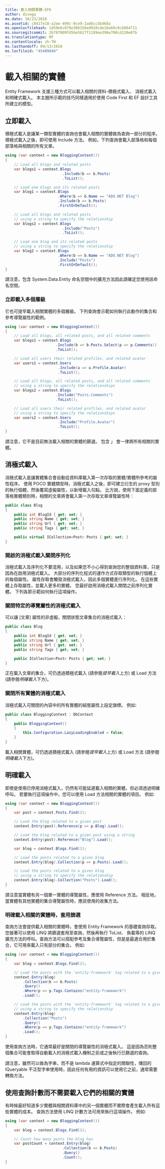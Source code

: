 ```yaml
---
title: 載入相關實體-EF6
author: divega
ms.date: 10/23/2016
ms.assetid: c8417e18-a2ee-499c-9ce9-2a48cc5b468a
ms.openlocfilehash: 1d59e6c079e306158ed918cde16e69c9cb084711
ms.sourcegitcommit: 2b787009fd5be5627f1189ee396e708cd130e07b
ms.translationtype: MT
ms.contentlocale: zh-TW
ms.lasthandoff: 09/13/2018
ms.locfileid: "45489046"
---
```

# <a name="loading-related-entities"></a>載入相關的實體
Entity Framework 支援三種方式可以載入相關的資料-積極式載入、 消極式載入和明確式載入。 本主題所示範的技巧同樣適用於使用 Code First 和 EF 設計工具所建立的模型。  

## <a name="eagerly-loading"></a>立即載入  

積極式載入是讓某一類型實體的查詢也會載入相關的實體做為查詢一部分的程序。 積極式載入之後，即可使用 Include 方法。 例如，下列查詢會載入部落格和每個部落格與相關的所有文章。  

``` csharp
using (var context = new BloggingContext())
{
    // Load all blogs and related posts
    var blogs1 = context.Blogs
                          .Include(b => b.Posts)
                          .ToList();

    // Load one blogs and its related posts
    var blog1 = context.Blogs
                        .Where(b => b.Name == "ADO.NET Blog")
                        .Include(b => b.Posts)
                        .FirstOrDefault();

    // Load all blogs and related posts  
    // using a string to specify the relationship
    var blogs2 = context.Blogs
                          .Include("Posts")
                          .ToList();

    // Load one blog and its related posts  
    // using a string to specify the relationship
    var blog2 = context.Blogs
                        .Where(b => b.Name == "ADO.NET Blog")
                        .Include("Posts")
                        .FirstOrDefault();
}
```  

請注意，包含 System.Data.Entity 命名空間中的擴充方法因此請確定您使用該命名空間。  

### <a name="eagerly-loading-multiple-levels"></a>立即載入多個層級  

它也可提早載入相關實體的多個層級。 下列查詢會示範如何執行此動作的集合和參考導覽屬性的範例。  

``` csharp
using (var context = new BloggingContext())
{
    // Load all blogs, all related posts, and all related comments
    var blogs1 = context.Blogs
                       .Include(b => b.Posts.Select(p => p.Comments))
                       .ToList();

    // Load all users their related profiles, and related avatar
    var users1 = context.Users
                        .Include(u => u.Profile.Avatar)
                        .ToList();

    // Load all blogs, all related posts, and all related comments  
    // using a string to specify the relationships
    var blogs2 = context.Blogs
                       .Include("Posts.Comments")
                       .ToList();

    // Load all users their related profiles, and related avatar  
    // using a string to specify the relationships
    var users2 = context.Users
                        .Include("Profile.Avatar")
                        .ToList();
}
```  

請注意，它不是目前無法載入相關的實體的篩選。 包含 」 會一律將所有相關的實體。  

## <a name="lazy-loading"></a>消極式載入  

消極式載入是讓實體集合會自動從資料庫載入第一次存取的實體/實體所參考的屬性程序。 使用 POCO 實體類型時，消極式載入之後，即可建立衍生的 proxy 型別的執行個體，然後覆寫虛擬屬性，以新增載入勾點。 比方說，使用下面定義的部落格實體類別時，相關的文章將會載入第一次存取文章導覽屬性時：  

``` csharp
public class Blog
{  
    public int BlogId { get; set; }  
    public string Name { get; set; }  
    public string Url { get; set; }  
    public string Tags { get; set; }  

    public virtual ICollection<Post> Posts { get; set; }  
}
```  

### <a name="turn-lazy-loading-off-for-serialization"></a>開啟的消極式載入關閉序列化  

消極式載入及序列化不要混用，以及如果您不小心得到查詢您的整個資料庫，只是因為在啟用消極式載入。 大部分的序列化程式的運作方式存取類型的執行個體上的每個屬性。 屬性存取會觸發消極式載入，因此多個實體進行序列化。 在這些實體上存取屬性，並載入更多的實體。 您最好啟用消極式載入關閉之前序列化實體。 下列各節示範如何執行這項操作。  

### <a name="turning-off-lazy-loading-for-specific-navigation-properties"></a>關閉特定的導覽屬性的消極式載入  

可以讓 [文章] 屬性的非虛擬，關閉狀態文章集合的消極式載入：  

``` csharp
public class Blog
{  
    public int BlogId { get; set; }  
    public string Name { get; set; }  
    public string Url { get; set; }  
    public string Tags { get; set; }  

    public ICollection<Post> Posts { get; set; }  
}
```  

正在載入文章的集合，可仍透過積極式載入 (請參閱*提早載入*上方) 或 Load 方法 (請參閱*明確載入*下方)。  

### <a name="turn-off-lazy-loading-for-all-entities"></a>關閉所有實體的消極式載入  

消極式載入可關閉的內容中的所有實體的組態屬性上設定旗標。 例如:   

``` csharp
public class BloggingContext : DbContext
{
    public BloggingContext()
    {
        this.Configuration.LazyLoadingEnabled = false;
    }
}
```  

載入相關實體，可仍透過積極式載入 (請參閱*提早載入*上方) 或 Load 方法 (請參閱*明確載入*下方)。  

## <a name="explicitly-loading"></a>明確載入  

即使是使用已停用消極式載入，仍然有可能延遲載入相關的實體，但必須透過明確呼叫。 若要執行這項操作中，您可以使用 Load 方法相關的實體的項目。 例如:   

``` csharp
using (var context = new BloggingContext())
{
    var post = context.Posts.Find(2);

    // Load the blog related to a given post
    context.Entry(post).Reference(p => p.Blog).Load();

    // Load the blog related to a given post using a string  
    context.Entry(post).Reference("Blog").Load();

    var blog = context.Blogs.Find(1);

    // Load the posts related to a given blog
    context.Entry(blog).Collection(p => p.Posts).Load();

    // Load the posts related to a given blog  
    // using a string to specify the relationship
    context.Entry(blog).Collection("Posts").Load();
}
```  

請注意當實體有另一個單一實體的導覽屬性，應使用 Reference 方法。 相反地，當實體有其他實體的集合導覽屬性時，應該使用的收集方法。  

### <a name="applying-filters-when-explicitly-loading-related-entities"></a>明確載入相關的實體時，套用篩選  

查詢方法會提供載入相關的實體時，會使用 Entity Framework 的基礎查詢存取。 您接著可以使用 LINQ 將篩選套用至查詢，然後再執行 ToList、 負載等的 LINQ 擴充方法的呼叫。查詢方法可以搭配參考及集合導覽屬性，但是是最適合用於集合，它可用來載入只有部分的集合。 例如:   

``` csharp
using (var context = new BloggingContext())
{
    var blog = context.Blogs.Find(1);

    // Load the posts with the 'entity-framework' tag related to a given blog
    context.Entry(blog)
        .Collection(b => b.Posts)
        .Query()
        .Where(p => p.Tags.Contains("entity-framework")
        .Load();

    // Load the posts with the 'entity-framework' tag related to a given blog  
    // using a string to specify the relationship  
    context.Entry(blog)
        .Collection("Posts")
        .Query()
        .Where(p => p.Tags.Contains("entity-framework")
        .Load();
}
```  

使用查詢方法時，它通常最好是關閉的導覽屬性的消極式載入。 這是因為否則整個集合可能會取得自動載入的消極式載入機制之前或之後執行已篩選的查詢。  

請注意，雖然可以做為字串，而不是 lambda 運算式中指定的關聯性，傳回的 IQueryable 不泛型字串使用時，因此任何有用的資訊可以使用它之前，通常需要轉換方法。  

## <a name="using-query-to-count-related-entities-without-loading-them"></a>使用查詢計數而不需要載入它們的相關的實體  

有時候最好知道多少實體與相關資料庫中的另一個實體而不實際會產生載入所有這些實體的成本。 查詢方法使用 LINQ 計數方法可用來執行這項操作。 例如:   

``` csharp
using (var context = new BloggingContext())
{
    var blog = context.Blogs.Find(1);

    // Count how many posts the blog has  
    var postCount = context.Entry(blog)
                          .Collection(b => b.Posts)
                          .Query()
                          .Count();
}
```  
